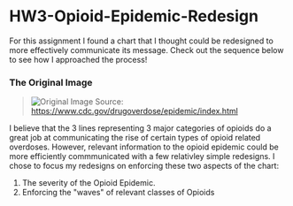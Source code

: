 # HW3-Opioid-Epidemic-Redesign

For this assignment I found a chart that I thought could be redesigned to more effectively communicate its message.
Check out the sequence below to see how I approached the process!

### The Original Image
> ![Original Image](https://www.cdc.gov/drugoverdose/images/epidemic/2018-3-Wave-Lines-Mortality.png)
> Source: https://www.cdc.gov/drugoverdose/epidemic/index.html

I believe that the 3 lines representing 3 major categories of opioids do a great job at communicating the rise of certain types of opioid related overdoses. However, relevant information to the opioid epidemic could be more efficiently commmunicated with a few relativley simple redesigns. I chose to focus my redesigns on enforcing these two aspects of the chart: 
1. The severity of the Opioid Epidemic.
2. Enforcing the "waves" of relevant classes of Opioids

